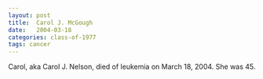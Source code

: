 ```yaml
---
layout: post
title:  Carol J. McGough
date:   2004-03-18
categories: class-of-1977
tags: cancer
---
```

Carol, aka Carol J. Nelson, died of leukemia on March 18, 2004. She was 45.
